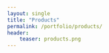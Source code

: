 ```yaml
---
layout: single
title: "Products"
permalink: /portfolio/products/
header:
    teaser: products.png
---
```


